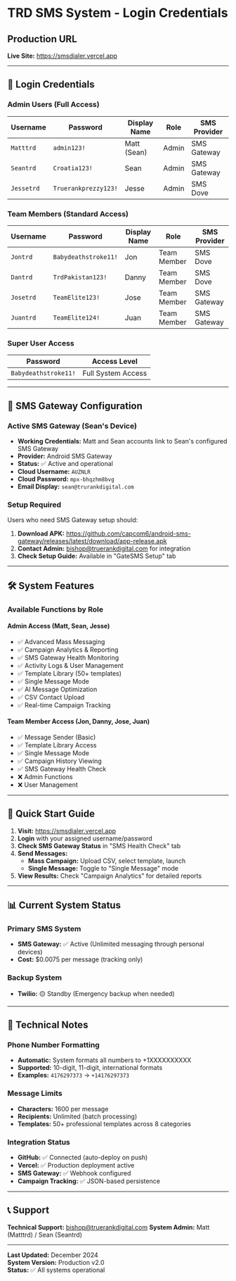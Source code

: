 # TRD SMS System - Login Credentials

## Production URL
**Live Site:** https://smsdialer.vercel.app

---

## 🔐 Login Credentials

### **Admin Users** (Full Access)
| Username | Password | Display Name | Role | SMS Provider |
|----------|----------|--------------|------|--------------|
| `Matttrd` | `admin123!` | Matt (Sean) | Admin | SMS Gateway |
| `Seantrd` | `Croatia123!` | Sean | Admin | SMS Gateway |
| `Jessetrd` | `Truerankprezzy123!` | Jesse | Admin | SMS Dove |

### **Team Members** (Standard Access)  
| Username | Password | Display Name | Role | SMS Provider |
|----------|----------|--------------|------|--------------|
| `Jontrd` | `Babydeathstroke11!` | Jon | Team Member | SMS Dove |
| `Dantrd` | `TrdPakistan123!` | Danny | Team Member | SMS Dove |
| `Josetrd` | `TeamElite123!` | Jose | Team Member | SMS Gateway |
| `Juantrd` | `TeamElite124!` | Juan | Team Member | SMS Gateway |

### **Super User Access**
| Password | Access Level |
|----------|--------------|
| `Babydeathstroke11!` | Full System Access |

---

## 📱 SMS Gateway Configuration

### **Active SMS Gateway (Sean's Device)**
- **Working Credentials:** Matt and Sean accounts link to Sean's configured SMS Gateway
- **Provider:** Android SMS Gateway 
- **Status:** ✅ Active and operational
- **Cloud Username:** `AUZNLR`
- **Cloud Password:** `mpx-bhqzhm8bvg`
- **Email Display:** `sean@trurankdigital.com`

### **Setup Required**
Users who need SMS Gateway setup should:
1. **Download APK:** https://github.com/capcom6/android-sms-gateway/releases/latest/download/app-release.apk
2. **Contact Admin:** bishop@truerankdigital.com for integration
3. **Check Setup Guide:** Available in "GateSMS Setup" tab

---

## 🛠️ System Features

### **Available Functions by Role**

#### **Admin Access (Matt, Sean, Jesse)**
- ✅ Advanced Mass Messaging
- ✅ Campaign Analytics & Reporting
- ✅ SMS Gateway Health Monitoring
- ✅ Activity Logs & User Management
- ✅ Template Library (50+ templates)
- ✅ Single Message Mode
- ✅ AI Message Optimization
- ✅ CSV Contact Upload
- ✅ Real-time Campaign Tracking

#### **Team Member Access (Jon, Danny, Jose, Juan)**
- ✅ Message Sender (Basic)
- ✅ Template Library Access
- ✅ Single Message Mode
- ✅ Campaign History Viewing
- ✅ SMS Gateway Health Check
- ❌ Admin Functions
- ❌ User Management

---

## 🚀 Quick Start Guide

1. **Visit:** https://smsdialer.vercel.app
2. **Login** with your assigned username/password
3. **Check SMS Gateway Status** in "SMS Health Check" tab
4. **Send Messages:**
   - **Mass Campaign:** Upload CSV, select template, launch
   - **Single Message:** Toggle to "Single Message" mode
5. **View Results:** Check "Campaign Analytics" for detailed reports

---

## 📊 Current System Status

### **Primary SMS System**
- **SMS Gateway:** ✅ Active (Unlimited messaging through personal devices)
- **Cost:** $0.0075 per message (tracking only)

### **Backup System**  
- **Twilio:** 🟡 Standby (Emergency backup when needed)

---

## 🔧 Technical Notes

### **Phone Number Formatting**
- **Automatic:** System formats all numbers to +1XXXXXXXXXX
- **Supported:** 10-digit, 11-digit, international formats
- **Examples:** `4176297373` → `+14176297373`

### **Message Limits**
- **Characters:** 1600 per message
- **Recipients:** Unlimited (batch processing)
- **Templates:** 50+ professional templates across 8 categories

### **Integration Status**
- **GitHub:** ✅ Connected (auto-deploy on push)
- **Vercel:** ✅ Production deployment active
- **SMS Gateway:** ✅ Webhook configured
- **Campaign Tracking:** ✅ JSON-based persistence

---

## 📞 Support

**Technical Support:** bishop@truerankdigital.com
**System Admin:** Matt (Matttrd) / Sean (Seantrd)

---

**Last Updated:** December 2024  
**System Version:** Production v2.0  
**Status:** ✅ All systems operational 